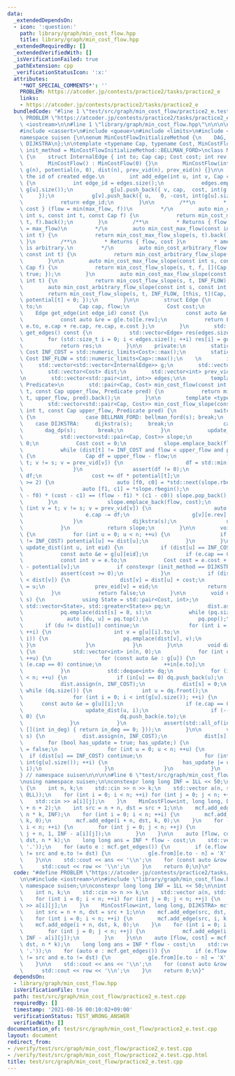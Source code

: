 ```yaml
---
data:
  _extendedDependsOn:
  - icon: ':question:'
    path: library/graph/min_cost_flow.hpp
    title: library/graph/min_cost_flow.hpp
  _extendedRequiredBy: []
  _extendedVerifiedWith: []
  _isVerificationFailed: true
  _pathExtension: cpp
  _verificationStatusIcon: ':x:'
  attributes:
    '*NOT_SPECIAL_COMMENTS*': ''
    PROBLEM: https://atcoder.jp/contests/practice2/tasks/practice2_e
    links:
    - https://atcoder.jp/contests/practice2/tasks/practice2_e
  bundledCode: "#line 1 \"test/src/graph/min_cost_flow/practice2_e.test.cpp\"\n#define\
    \ PROBLEM \"https://atcoder.jp/contests/practice2/tasks/practice2_e\"\n\n#include\
    \ <iostream>\n\n#line 1 \"library/graph/min_cost_flow.hpp\"\n\n\n\n#include <algorithm>\n\
    #include <cassert>\n#include <queue>\n#include <limits>\n#include <vector>\n\n\
    namespace suisen {\n\nenum MinCostFlowInitializeMethod {\n    DAG, BELLMAN_FORD,\
    \ DIJKSTRA\n};\n\ntemplate <typename Cap, typename Cost, MinCostFlowInitializeMethod\
    \ init_method = MinCostFlowInitializeMethod::BELLMAN_FORD>\nclass MinCostFlow\
    \ {\n    struct InternalEdge { int to; Cap cap; Cost cost; int rev; };\n    public:\n\
    \        MinCostFlow() : MinCostFlow(0) {}\n        MinCostFlow(int n) : n(n),\
    \ g(n), potential(n, 0), dist(n), prev_vid(n), prev_eid(n) {}\n\n        // Returns\
    \ the id of created edge.\n        int add_edge(int u, int v, Cap cap, Cost cost)\
    \ {\n            int edge_id = edges.size();\n            edges.emplace_back(u,\
    \ g[u].size());\n            g[u].push_back({ v, cap,  cost, int(g[v].size())\
    \     });\n            g[v].push_back({ u,   0, -cost, int(g[u].size()) - 1 });\n\
    \            return edge_id;\n        }\n\n        /**\n         * Returns { flow,\
    \ cost } (flow = min(max_flow, f))\n         */\n        auto min_cost_max_flow(const\
    \ int s, const int t, const Cap f) {\n            return min_cost_max_flow_slope(s,\
    \ t, f).back();\n        }\n        /**\n         * Returns { flow, cost } (flow\
    \ = max_flow)\n         */\n        auto min_cost_max_flow(const int s, const\
    \ int t) {\n            return min_cost_max_flow_slope(s, t).back();\n       \
    \ }\n        /**\n         * Returns { flow, cost }\n         * amount of flow\
    \ is arbitrary.\n         */\n        auto min_cost_arbitrary_flow(const int s,\
    \ const int t) {\n            return min_cost_arbitrary_flow_slope(s, t).back();\n\
    \        }\n\n        auto min_cost_max_flow_slope(const int s, const int t, const\
    \ Cap f) {\n            return min_cost_flow_slope(s, t, f, [](Cap, Cost){ return\
    \ true; });\n        }\n        auto min_cost_max_flow_slope(const int s, const\
    \ int t) {\n            return min_cost_flow_slope(s, t, INF_FLOW);\n        }\n\
    \        auto min_cost_arbitrary_flow_slope(const int s, const int t) {\n    \
    \        return min_cost_flow_slope(s, t, INF_FLOW, [this, t](Cap, Cost){ return\
    \ potential[t] < 0; });\n        }\n\n        struct Edge {\n            int from,\
    \ to;\n            Cap cap, flow;\n            Cost cost;\n        };\n\n    \
    \    Edge get_edge(int edge_id) const {\n            const auto &e  = g[edges[edge_id].first][edges[edge_id].second];\n\
    \            const auto &re = g[e.to][e.rev];\n            return Edge { re.to,\
    \ e.to, e.cap + re.cap, re.cap, e.cost };\n        }\n        std::vector<Edge>\
    \ get_edges() const {\n            std::vector<Edge> res(edges.size());\n    \
    \        for (std::size_t i = 0; i < edges.size(); ++i) res[i] = get_edge(i);\n\
    \            return res;\n        }\n\n    private:\n        static constexpr\
    \ Cost INF_COST = std::numeric_limits<Cost>::max();\n        static constexpr\
    \ Cost INF_FLOW = std::numeric_limits<Cap>::max();\n    \n        int n;\n   \
    \     std::vector<std::vector<InternalEdge>> g;\n        std::vector<Cost> potential;\n\
    \        std::vector<Cost> dist;\n        std::vector<int> prev_vid, prev_eid;\n\
    \n        std::vector<std::pair<int, int>> edges;\n\n        template <typename\
    \ Predicate>\n        std::pair<Cap, Cost> min_cost_flow(const int s, const int\
    \ t, const Cap upper_flow, Predicate pred) {\n            return min_cost_flow_slope(s,\
    \ t, upper_flow, pred).back();\n        }\n\n        template <typename Predicate>\n\
    \        std::vector<std::pair<Cap, Cost>> min_cost_flow_slope(const int s, const\
    \ int t, const Cap upper_flow, Predicate pred) {\n            switch (init_method)\
    \ {\n                case BELLMAN_FORD: bellman_ford(s); break;\n            \
    \    case DIJKSTRA:     dijkstra(s);     break;\n                case DAG:   \
    \       dag_dp(s);       break;\n            }\n            update_potential();\n\
    \            std::vector<std::pair<Cap, Cost>> slope;\n            Cap flow =\
    \ 0;\n            Cost cost = 0;\n            slope.emplace_back(flow, cost);\n\
    \            while (dist[t] != INF_COST and flow < upper_flow and pred(flow, cost))\
    \ {\n                Cap df = upper_flow - flow;\n                for (int v =\
    \ t; v != s; v = prev_vid[v]) {\n                    df = std::min(df, g[prev_vid[v]][prev_eid[v]].cap);\n\
    \                }\n                assert(df != 0);\n                flow +=\
    \ df;\n                cost += df * potential[t];\n                if (slope.size()\
    \ >= 2) {\n                    auto [f0, c0] = *std::next(slope.rbegin());\n \
    \                   auto [f1, c1] = *slope.rbegin();\n                    if ((f1\
    \ - f0) * (cost - c1) == (flow - f1) * (c1 - c0)) slope.pop_back();\n        \
    \        }\n                slope.emplace_back(flow, cost);\n                for\
    \ (int v = t; v != s; v = prev_vid[v]) {\n                    auto &e = g[prev_vid[v]][prev_eid[v]];\n\
    \                    e.cap -= df;\n                    g[v][e.rev].cap += df;\n\
    \                }\n                dijkstra(s);\n                update_potential();\n\
    \            }\n            return slope;\n        }\n\n        void update_potential()\
    \ {\n            for (int u = 0; u < n; ++u) {\n                if (potential[u]\
    \ != INF_COST) potential[u] += dist[u];\n            }\n        }\n\n        bool\
    \ update_dist(int u, int eid) {\n            if (dist[u] == INF_COST) return false;\n\
    \            const auto &e = g[u][eid];\n            if (e.cap == 0) return false;\n\
    \            const int v = e.to;\n            Cost cost = e.cost + potential[u]\
    \ - potential[v];\n            if constexpr (init_method == DIJKSTRA) {\n    \
    \            assert(cost >= 0);\n            }\n            if (dist[u] + cost\
    \ < dist[v]) {\n                dist[v] = dist[u] + cost;\n                prev_vid[v]\
    \ = u;\n                prev_eid[v] = eid;\n                return true;\n   \
    \         }\n            return false;\n        }\n\n        void dijkstra(int\
    \ s) {\n            using State = std::pair<Cost, int>;\n            std::priority_queue<State,\
    \ std::vector<State>, std::greater<State>> pq;\n            dist.assign(n, INF_COST);\n\
    \            pq.emplace(dist[s] = 0, s);\n            while (pq.size()) {\n  \
    \              auto [du, u] = pq.top();\n                pq.pop();\n         \
    \       if (du != dist[u]) continue;\n                for (int i = 0; i < int(g[u].size());\
    \ ++i) {\n                    int v = g[u][i].to;\n                    if (update_dist(u,\
    \ i)) {\n                        pq.emplace(dist[v], v);\n                   \
    \ }\n                }\n            }\n        }\n\n        void dag_dp(int s)\
    \ {\n            std::vector<int> in(n, 0);\n            for (int u = 0; u < n;\
    \ ++u) {\n                for (const auto &e : g[u]) {\n                    if\
    \ (e.cap == 0) continue;\n                    ++in[e.to];\n                }\n\
    \            }\n            std::deque<int> dq;\n            for (int u = 0; u\
    \ < n; ++u) {\n                if (in[u] == 0) dq.push_back(u);\n            }\n\
    \            dist.assign(n, INF_COST);\n            dist[s] = 0;\n           \
    \ while (dq.size()) {\n                int u = dq.front();\n                dq.pop_front();\n\
    \                for (int i = 0; i < int(g[u].size()); ++i) {\n              \
    \      const auto &e = g[u][i];\n                    if (e.cap == 0) continue;\n\
    \                    update_dist(u, i);\n                    if (--in[e.to] ==\
    \ 0) {\n                        dq.push_back(e.to);\n                    }\n \
    \               }\n            }\n            assert(std::all_of(in.begin(), in.end(),\
    \ [](int in_deg) { return in_deg == 0; }));\n        }\n\n        void bellman_ford(int\
    \ s) {\n            dist.assign(n, INF_COST);\n            dist[s] = 0;\n    \
    \        for (bool has_update = true; has_update;) {\n                has_update\
    \ = false;\n                for (int u = 0; u < n; ++u) {\n                  \
    \  if (dist[u] == INF_COST) continue;\n                    for (int i = 0; i <\
    \ int(g[u].size()); ++i) {\n                        has_update |= update_dist(u,\
    \ i);\n                    }\n                }\n            }\n        }\n};\n\
    } // namespace suisen\n\n\n\n#line 6 \"test/src/graph/min_cost_flow/practice2_e.test.cpp\"\
    \nusing namespace suisen;\n\nconstexpr long long INF = 1LL << 50;\n\nint main()\
    \ {\n    int n, k;\n    std::cin >> n >> k;\n    std::vector a(n, std::vector(n,\
    \ 0LL));\n    for (int i = 0; i < n; ++i) for (int j = 0; j < n; ++j) {\n    \
    \    std::cin >> a[i][j];\n    }\n    MinCostFlow<int, long long, DIJKSTRA> mcf(n\
    \ + n + 2);\n    int src = n + n, dst = src + 1;\n\n    mcf.add_edge(src, dst,\
    \ n * k, INF);\n    for (int i = 0; i < n; ++i) {\n        mcf.add_edge(src, i,\
    \ k, 0);\n        mcf.add_edge(i + n, dst, k, 0);\n    }\n    for (int i = 0;\
    \ i < n; ++i) {\n        for (int j = 0; j < n; ++j) {\n            mcf.add_edge(i,\
    \ j + n, 1, INF - a[i][j]);\n        }\n    }\n\n    auto [flow, cost] = mcf.min_cost_max_flow(src,\
    \ dst, n * k);\n    long long ans = INF * flow - cost;\n    std::vector g(n, std::string(n,\
    \ '.'));\n    for (auto e : mcf.get_edges()) {\n        if (e.flow == 1 and e.from\
    \ != src and e.to != dst) {\n            g[e.from][e.to - n] = 'X';\n        }\n\
    \    }\n\n    std::cout << ans << '\\n';\n    for (const auto &row : g) {\n  \
    \      std::cout << row << '\\n';\n    }\n    return 0;\n}\n"
  code: "#define PROBLEM \"https://atcoder.jp/contests/practice2/tasks/practice2_e\"\
    \n\n#include <iostream>\n\n#include \"library/graph/min_cost_flow.hpp\"\nusing\
    \ namespace suisen;\n\nconstexpr long long INF = 1LL << 50;\n\nint main() {\n\
    \    int n, k;\n    std::cin >> n >> k;\n    std::vector a(n, std::vector(n, 0LL));\n\
    \    for (int i = 0; i < n; ++i) for (int j = 0; j < n; ++j) {\n        std::cin\
    \ >> a[i][j];\n    }\n    MinCostFlow<int, long long, DIJKSTRA> mcf(n + n + 2);\n\
    \    int src = n + n, dst = src + 1;\n\n    mcf.add_edge(src, dst, n * k, INF);\n\
    \    for (int i = 0; i < n; ++i) {\n        mcf.add_edge(src, i, k, 0);\n    \
    \    mcf.add_edge(i + n, dst, k, 0);\n    }\n    for (int i = 0; i < n; ++i) {\n\
    \        for (int j = 0; j < n; ++j) {\n            mcf.add_edge(i, j + n, 1,\
    \ INF - a[i][j]);\n        }\n    }\n\n    auto [flow, cost] = mcf.min_cost_max_flow(src,\
    \ dst, n * k);\n    long long ans = INF * flow - cost;\n    std::vector g(n, std::string(n,\
    \ '.'));\n    for (auto e : mcf.get_edges()) {\n        if (e.flow == 1 and e.from\
    \ != src and e.to != dst) {\n            g[e.from][e.to - n] = 'X';\n        }\n\
    \    }\n\n    std::cout << ans << '\\n';\n    for (const auto &row : g) {\n  \
    \      std::cout << row << '\\n';\n    }\n    return 0;\n}"
  dependsOn:
  - library/graph/min_cost_flow.hpp
  isVerificationFile: true
  path: test/src/graph/min_cost_flow/practice2_e.test.cpp
  requiredBy: []
  timestamp: '2021-08-16 00:10:02+09:00'
  verificationStatus: TEST_WRONG_ANSWER
  verifiedWith: []
documentation_of: test/src/graph/min_cost_flow/practice2_e.test.cpp
layout: document
redirect_from:
- /verify/test/src/graph/min_cost_flow/practice2_e.test.cpp
- /verify/test/src/graph/min_cost_flow/practice2_e.test.cpp.html
title: test/src/graph/min_cost_flow/practice2_e.test.cpp
---
```

